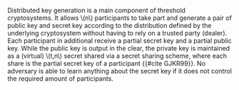 Distributed key generation is a main component of threshold cryptosystems. It allows \\(n\\) participants to take part and generate a pair of public key and secret key according to
the distribution defined by the underlying cryptosystem without having to rely on a trusted party (dealer). Each participant in additional receive a partial secret key and a partial public key. While the public key is output in the clear, the private key is maintained as a (virtual) \\(t,n\\) secret shared via a secret sharing scheme, where each share is the partial secret key of a participant {{#cite GJKR99}}. No adversary is able to learn anything about the secret key if it does not control the required amount of participants.